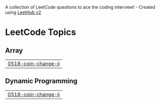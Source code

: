 A collection of LeetCode questions to ace the coding interview! - Created using [LeetHub v2](https://github.com/arunbhardwaj/LeetHub-2.0)
<!---LeetCode Topics Start-->
# LeetCode Topics
## Array
|  |
| ------- |
| [0518-coin-change-ii](https://github.com/developer-krish/LeetCode/tree/master/0518-coin-change-ii) |
## Dynamic Programming
|  |
| ------- |
| [0518-coin-change-ii](https://github.com/developer-krish/LeetCode/tree/master/0518-coin-change-ii) |
<!---LeetCode Topics End-->